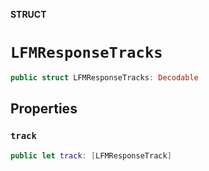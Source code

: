 **STRUCT**

# `LFMResponseTracks`

```swift
public struct LFMResponseTracks: Decodable
```

## Properties
### `track`

```swift
public let track: [LFMResponseTrack]
```
